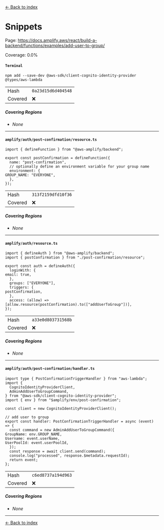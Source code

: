 [<- Back to index](../../../../../../docs-pages.md)

#  Snippets

Page: https://docs.amplify.aws/react/build-a-backend/functions/examples/add-user-to-group/

Coverage: 0.0%

#### `Terminal`

~~~
npm add --save-dev @aws-sdk/client-cognito-identity-provider @types/aws-lambda

~~~

| | |
| -- | -- |
| Hash | `0a23d15d6d404548` |
| Covered | ❌ |

##### Covering Regions

- *None*

---

#### `amplify/auth/post-confirmation/resource.ts`

~~~
import { defineFunction } from "@aws-amplify/backend";

export const postConfirmation = defineFunction({
  name: "post-confirmation",
  // optionally define an environment variable for your group name
  environment: {
GROUP_NAME: "EVERYONE",
  },
});

~~~

| | |
| -- | -- |
| Hash | `313f2159dfd10f36` |
| Covered | ❌ |

##### Covering Regions

- *None*

---

#### `amplify/auth/resource.ts`

~~~
import { defineAuth } from "@aws-amplify/backend";
import { postConfirmation } from "./post-confirmation/resource";

export const auth = defineAuth({
  loginWith: {
email: true,
  },
  groups: ["EVERYONE"],
  triggers: {
postConfirmation,
  },
  access: (allow) => [allow.resource(postConfirmation).to(["addUserToGroup"])],
});

~~~

| | |
| -- | -- |
| Hash | `a33e0d803731568b` |
| Covered | ❌ |

##### Covering Regions

- *None*

---

#### `amplify/auth/post-confirmation/handler.ts`

~~~
import type { PostConfirmationTriggerHandler } from "aws-lambda";
import {
  CognitoIdentityProviderClient,
  AdminAddUserToGroupCommand,
} from "@aws-sdk/client-cognito-identity-provider";
import { env } from "$amplify/env/post-confirmation";

const client = new CognitoIdentityProviderClient();

// add user to group
export const handler: PostConfirmationTriggerHandler = async (event) => {
  const command = new AdminAddUserToGroupCommand({
GroupName: env.GROUP_NAME,
Username: event.userName,
UserPoolId: event.userPoolId,
  });
  const response = await client.send(command);
  console.log("processed", response.$metadata.requestId);
  return event;
};

~~~

| | |
| -- | -- |
| Hash | `c6ed8737a194d963` |
| Covered | ❌ |

##### Covering Regions

- *None*

---

[<- Back to index](../../../../../../docs-pages.md)
